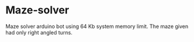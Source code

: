 # Maze-solver
Maze solver arduino bot using 64 Kb system memory limit. 
The maze given had only right angled turns.
